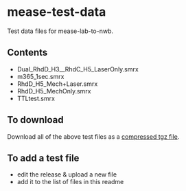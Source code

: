 # mease-test-data
Test data files for mease-lab-to-nwb.

## Contents

- Dual_RhdD_H3__RhdC_H5_LaserOnly.smrx
- m365_1sec.smrx
- RhdD_H5_Mech+Laser.smrx
- RhdD_H5_MechOnly.smrx
- TTLtest.smrx

## To download

Download all of the above test files as a [compressed tgz file]().

## To add a test file

- edit the release & upload a new file
- add it to the list of files in this readme
